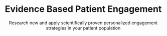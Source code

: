 ---
title: Evidence Based Patient Engagement
image: /img/photos/photo28@2x.jpg
subtitle: Research new and apply scientifically proven personalized engagement strategies in your patient population
summary: Way to Health is a web-based platform that enables and automates research into healthy behavior interventions. Once interventions are found to be successful, they can quickly be applied to various populations and rolled out at scale quickly.
research:
  title: Key Problems
  blurbs:
    - icon: rocket
      iconcolor: gray
      header: Study Creation & Management
      text: >
        Vivamus hendrerit arcu sed erat molestie vehicula. Sed auctor neque eu tellus rhoncus ut eleifend nibh porttitor. Ut in nulla enim. Phasellus molestie magna non est bibendum non venenatis nisl tempor. Suspendisse dictum feugiat nisl ut dapibus. Mauris iaculis porttitor posuere. 
    - icon: list-alt
      iconcolor: gray
      header: Integrated Survey Management
      text: >
        Etiam at risus et justo dignissim congue. Donec congue lacinia dui, a porttitor lectus condimentum laoreet. Nunc eu ullamcorper orci. Quisque eget odio ac.
    - icon: hdd-o
      iconcolor: gray
      header: Device Integrations
      text: >
        Sed auctor neque eu tellus rhoncus ut eleifend nibh porttitor. Ut in nulla enim. Phasellus molestie magna non est bibendum non venenatis nisl tempor. Suspendisse dictum feugiat nisl ut dapibus. Mauris iaculis porttitor posuere. Praesent id metus massa.
clinical:
  title: 
  blurbs:
    - icon: commenting-o
      iconcolor: gray    
      header: Two way Texting
      text: >
        Proin quis tortor orci. Etiam at risus et justo dignissim congue. Donec congue lacinia dui, a porttitor lectus condimentum laoreet. Nunc eu ullamcorper orci. Quisque eget
    - icon: exchange
      iconcolor: gray
      header: EHR Integration
      text: > 
        Class aptent taciti sociosqu ad litora torquent per conubia nostra, per inceptos himenaeos. Sed molestie augue sit amet leo consequat posuere. Vestibulum ante ipsum primis in faucibus orci luctus et ultrices posuere cubilia Curae; Proin vel ante a orci tempus eleifend ut et magna. Lorem ipsum dolor sit amet, consectetur adipiscing.
    - icon: bell
      iconcolor: gray
      header: Alerts & Notifications
      text: > 
        Vivamus hendrerit arcu sed erat molestie vehicula. Sed auctor neque eu tellus rhoncus ut eleifend nibh porttitor. Ut in nulla enim. Phasellus molestie magna non est bibendum non venenatis nisl tempor. Suspendisse dictum feugiat nisl ut dapibus.
stats:
  highlights:
    - title: Supported Projects
      metric: 85
    - title: Patients Engaged
      metric: 15000
    - title: Peer Reviewed Publications
      metric: 38
customers:
  title: TRUSTED BY LEADING RESEARCH AND CLINICAL ORGANIZATIONS
  logos:
    - logo: /img/logos/penn.png
      organizationName: The University Of Pennsylvania
      caseStudyLink:
    - logo: /img/logos/washu.jpeg
      organizationName: Washington University in St. Louis
      caseStudyLink:
    - logo: /img/logos/duke1.png
      organizationName: Duke University 
      caseStudyLink:
    - logo: /img/logos/harvard.jpeg
      organizationName: Harvard University
      caseStudyLink:
    - logo: /img/logos/jhu.png
      organizationName: Johns Hopkins
      caseStudyLink:
    - logo: /img/logos/mayo.png
      organizationName: Mayo Clinic
      caseStudyLink:
clinicalhighlights:
  group: Clinical
  studies:
    - title: Heart Safe Motherhood
      tag: Women's Health
      summary: Reduced 7-day readmissions for hypertension among postpartum women and creating a national leadership model to meet new ACOG guidelines
      features:
        - feature: 2 way texting
        - feature: Blood pressure cuff
        - feature: Automated alerts
        - feature: Epic integration.
    - title: Superutilizers
      tag: ER Cost Management
      summary: Lower cost by reducing unnecessary utilization of outpatient, inpatient and emergency room care while improving patient outcome
      features:
        - feature: Automated enrollment
        - feature: Patient triaging
        - feature: Integration with Agent and Epic
        - feature: 2 way texting
    - title: Engaged Recovery at Penn
      tag: Reduced Re-admissions
      summary: Reduce readmissions after surgery with colorectal surgery patients (pre and post-op), and OB/GYN surgery patients pre-op 
      features:
        - feature: Surveys
        - feature: Epic integration
        - feature: Education
        - feature: Text based alerts
    - title: LivBetter
      tag: Hepatology
      summary: Reduce the rate of readmissions in cirrhotic and post liver transplant patients using telehealth monitoring 
      features:
        - feature: 2 way texting
        - feature: Automated alerts
        - feature: Automated reminders
        - feature: BP, Weight monitoring
researchhighlights:
  group: Research
  studies:
    - title: EMPOWER
      tag: Chronic Heart Failure (CHF)
      summary: Avoiding unplanned ER visits and readmissions among heart failure patients
      features:
        - feature: Device Integrations
        - feature: Automated alerting
        - feature: Randomization
        - feature: Multiple arms
    - title: Way 2 Text
      tag: Hypertension
      summary: Reduce blood pressure for hypertensive patients. Tracking and improving medication adherence via device and / or patient initiated texts.
      features:
        - feature: 2 way texting
        - feature: Pill Bottle
        - feature: Efficacy
        - feature: Randomized Clinical Trial
    - title: Processes vs. Outcomes
      tag: Cardiovascular disease (CVD)
      summary: Improve cholesterol levels in high risk CVD patients using pill bottle and with financial incentives
      features:
        - feature: Device integration
        - feature: Financial incentives
        - feature: Targeted reminders
        - feature: Auto scheduling
    - title: Diabetes Gamification
      tag: Diabetes
      summary: Tracking (via Fitbit and other devices) and gamifying physical activity to improve management of diabetes.
      features:
        - feature: Device integration
        - feature: Leader boards
        - feature: Multi-arm study
        - feature: Integration with Redcap
whydosomething:
  intro: Patient engagement has been called the [blockbuster drug of the 21st century](http://healthstandards.com/blog/2012/08/28/drug-of-the-century/). But it continues to elude a solution and in the meantime, the problem continues to grow. 
  problems:
    - problem: Eighty-six percent of the nation’s $2.7 trillion annual health care expenditures are for people with chronic and mental health conditions.
      graphic:
      source:
    - problem: Medication adherence continues to be challenge even post fill. 
      graphic:
      source: Test [Truven Health Analytics-NPR Health Poll](https://truvenhealth.com/media-room/press-releases/detail/prid/209/truven-health-analytics-npr-health-poll-finds-cost-is-top-cause-of-unfilled-prescriptions)
    - problem: Patient engagement is the key to prevention
      graphic:
      source: 
whyus:
  intro: 
  solutions:
    - solution:
      description:
    - solution:
      description:
    - solution:
      description:
---